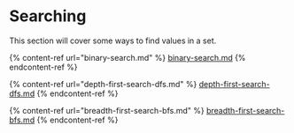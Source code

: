 # Searching

This section will cover some ways to find values in a set.

{% content-ref url="binary-search.md" %}
[binary-search.md](binary-search.md)
{% endcontent-ref %}

{% content-ref url="depth-first-search-dfs.md" %}
[depth-first-search-dfs.md](depth-first-search-dfs.md)
{% endcontent-ref %}

{% content-ref url="breadth-first-search-bfs.md" %}
[breadth-first-search-bfs.md](breadth-first-search-bfs.md)
{% endcontent-ref %}

